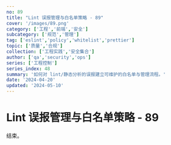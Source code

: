 ```yaml
---
no: 89
title: "Lint 误报管理与白名单策略 - 89"
cover: '/images/89.png'
category: ['工程','前端','安全']
subcategory: ['规范','管理']
tag: ['eslint','policy','whitelist','prettier']
topic: ['质量','合规']
collection: ['工程实践','安全集合']
author: ['qa','security','ops']
series: ['工程控制']
series_index: 48
summary: '如何对 lint/静态分析的误报建立可维护的白名单与管理流程。'
date: '2024-04-20'
updated: '2024-05-10'
---
```


# Lint 误报管理与白名单策略 - 89

结束。
